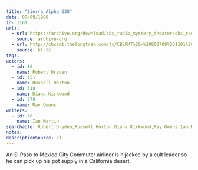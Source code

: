 ```yaml
---
title: "Sierra Alpha 638"
date: 07/09/1980
id: 1101
urls: 
  - url: https://archive.org/download/cbs_radio_mystery_theater/cbs_radio_mystery_theater-1101-1150.zip/cbs_radio_mystery_theater-1101-1150%2Fcbsrmt_1101_sierra_alpha_638.mp3
    source: archive-org
  - url: http://cbsrmt.thelongtrek.com/tc/CBSRMT%20-%20800709%201101%20Sierra%20Alpha%20638_tc.mp3
    source: kl-tc
tags: 
actors:  
  - id: 16
    name: Robert Dryden  
  - id: 151
    name: Russell Horton  
  - id: 318
    name: Diana Kirkwood  
  - id: 279
    name: Ray Owens
writers:  
  - id: 38
    name: Ian Martin
searchable: Robert Dryden,Russell Horton,Diana Kirkwood,Ray Owens Ian Martin
notes: 
descriptionSource: kf
---
```

An El Paso to Mexico City Commuter airliner is hijacked by a cult leader so he can pick up his pot supply in a California desert.